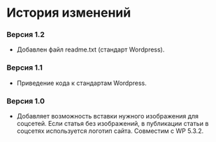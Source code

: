 # История изменений

### Версия 1.2

* Добавлен файл readme.txt (стандарт Wordpress).

### Версия 1.1

* Приведение кода к стандартам Wordpress.

### Версия 1.0

* Добавляет возможность вставки нужного изображения для соцсетей. Если статья без изображений, в публикации статьи в соцсетях используется логотип сайта. Совместим с WP 5.3.2.